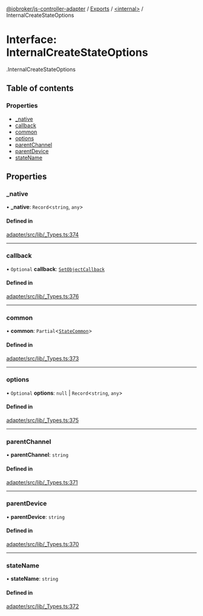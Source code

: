 [@iobroker/js-controller-adapter](../README.md) / [Exports](../modules.md) / [<internal\>](../modules/internal_.md) / InternalCreateStateOptions

# Interface: InternalCreateStateOptions

[<internal>](../modules/internal_.md).InternalCreateStateOptions

## Table of contents

### Properties

- [\_native](internal_.InternalCreateStateOptions.md#_native)
- [callback](internal_.InternalCreateStateOptions.md#callback)
- [common](internal_.InternalCreateStateOptions.md#common)
- [options](internal_.InternalCreateStateOptions.md#options)
- [parentChannel](internal_.InternalCreateStateOptions.md#parentchannel)
- [parentDevice](internal_.InternalCreateStateOptions.md#parentdevice)
- [stateName](internal_.InternalCreateStateOptions.md#statename)

## Properties

### \_native

• **\_native**: `Record`<`string`, `any`\>

#### Defined in

[adapter/src/lib/_Types.ts:374](https://github.com/ioBroker/ioBroker.js-controller/blob/4361085b/packages/adapter/src/lib/_Types.ts#L374)

___

### callback

• `Optional` **callback**: [`SetObjectCallback`](../modules/internal_.md#setobjectcallback)

#### Defined in

[adapter/src/lib/_Types.ts:376](https://github.com/ioBroker/ioBroker.js-controller/blob/4361085b/packages/adapter/src/lib/_Types.ts#L376)

___

### common

• **common**: `Partial`<[`StateCommon`](internal_.StateCommon.md)\>

#### Defined in

[adapter/src/lib/_Types.ts:373](https://github.com/ioBroker/ioBroker.js-controller/blob/4361085b/packages/adapter/src/lib/_Types.ts#L373)

___

### options

• `Optional` **options**: ``null`` \| `Record`<`string`, `any`\>

#### Defined in

[adapter/src/lib/_Types.ts:375](https://github.com/ioBroker/ioBroker.js-controller/blob/4361085b/packages/adapter/src/lib/_Types.ts#L375)

___

### parentChannel

• **parentChannel**: `string`

#### Defined in

[adapter/src/lib/_Types.ts:371](https://github.com/ioBroker/ioBroker.js-controller/blob/4361085b/packages/adapter/src/lib/_Types.ts#L371)

___

### parentDevice

• **parentDevice**: `string`

#### Defined in

[adapter/src/lib/_Types.ts:370](https://github.com/ioBroker/ioBroker.js-controller/blob/4361085b/packages/adapter/src/lib/_Types.ts#L370)

___

### stateName

• **stateName**: `string`

#### Defined in

[adapter/src/lib/_Types.ts:372](https://github.com/ioBroker/ioBroker.js-controller/blob/4361085b/packages/adapter/src/lib/_Types.ts#L372)
